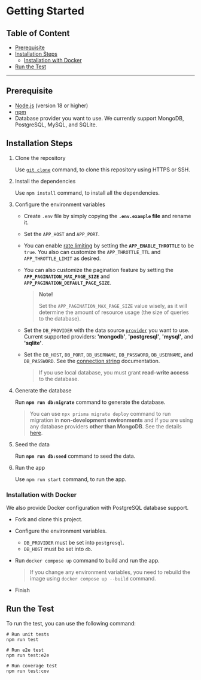 <h1>Getting Started</h1>

<h2>Table of Content</h2>

- [Prerequisite](#prerequisite)
- [Installation Steps](#installation-steps)
  - [Installation with Docker](#installation-with-docker)
- [Run the Test](#run-the-test)

---

## Prerequisite

- [Node.js](https://nodejs.org/en) (version 18 or higher)
- [npm](https://www.npmjs.com)
- Database provider you want to use. We currently support MongoDB, PostgreSQL, MySQL, and SQLite.

## Installation Steps

1. Clone the repository

   Use [`git clone`](https://www.git-scm.com/docs/git-clone) command, to clone this repository using HTTPS or SSH.

1. Install the dependencies

   Use `npm install` command, to install all the dependencies.

1. Configure the environment variables

   - Create `.env` file by simply copying the **`.env.example` file** and rename it.

   - Set the `APP_HOST` and `APP_PORT`.

   - You can enable [rate limiting](https://docs.nestjs.com/security/rate-limiting) by setting the **`APP_ENABLE_THROTTLE`** to be `true`. You also can customize the `APP_THROTTLE_TTL` and `APP_THROTTLE_LIMIT` as desired.

   - You can also customize the pagination feature by setting the **`APP_PAGINATION_MAX_PAGE_SIZE`** and **`APP_PAGINATION_DEFAULT_PAGE_SIZE`**.

     > **Note!**
     >
     > Set the `APP_PAGINATION_MAX_PAGE_SIZE` value wisely, as it will determine the amount of resource usage (the size of queries to the database).

   - Set the `DB_PROVIDER` with the data source [`provider`](https://www.prisma.io/docs/reference/api-reference/prisma-schema-reference#fields) you want to use. Current supported providers: **'mongodb'**, **'postgresql'**, **'mysql'**, and **'sqlite'**.

   - Set the `DB_HOST`, `DB_PORT`, `DB_USERNAME`, `DB_PASSWORD`, `DB_USERNAME`, and `DB_PASSWORD`. See the [connection string](https://pris.ly/d/connection-strings) documentation.

     > If you use local database, you must grant **read-write access** to the database.

1. Generate the database

   Run **`npm run db:migrate`** command to generate the database.

   > You can use `npx prisma migrate deploy` command to run migration in **non-development environments** and if you are using any database providers **other than MongoDB**.
   > See the details [here](https://www.prisma.io/docs/reference/api-reference/command-reference#migrate-deploy).

1. Seed the data

   Run **`npm run db:seed`** command to seed the data.

1. Run the app

   Use `npm run start` command, to run the app.

### Installation with Docker

We also provide Docker configuration with PostgreSQL database support.

- Fork and clone this project.
- Configure the environment variables.

  - `DB_PROVIDER` must be set into `postgresql`.
  - `DB_HOST` must be set into `db`.

- Run `docker compose up` command to build and run the app.

  > If you change any environment variables, you need to rebuild the image using `docker compose up --build` command.

- Finish

## Run the Test

To run the test, you can use the following command:

```shell
# Run unit tests
npm run test

# Run e2e test
npm run test:e2e

# Run coverage test
npm run test:cov
```
